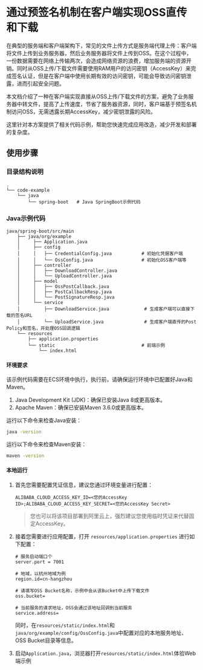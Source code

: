 # 通过预签名机制在客户端实现OSS直传和下载

在典型的服务端和客户端架构下，常见的文件上传方式是服务端代理上传：客户端将文件上传到业务服务器，然后业务服务器将文件上传到OSS。在这个过程中，一份数据需要在网络上传输两次，会造成网络资源的浪费，增加服务端的资源开销。同时从OSS上传/下载文件需要使用RAM用户的访问密钥（AccessKey）来完成签名认证，但是在客户端中使用长期有效的访问密钥，可能会导致访问密钥泄露，进而引起安全问题。

本文档介绍了一种在客户端实现直接从OSS上传/下载文件的方案，避免了业务服务器中转文件，提高了上传速度，节省了服务器资源，同时，客户端基于预签名机制访问OSS，无需透露长期AccessKey，减少密钥泄露的风险。

这里针对本方案提供了相关代码示例，帮助您快速完成应用改造，减少开发和部署的复杂度。


## 使用步骤

### 目录结构说明

```
.
└── code-example
    └── java
        └── spring-boot   # Java SpringBoot示例代码
```

### Java示例代码

```
java/spring-boot/src/main
    ├── java/org/example
    │     ├── Application.java
    │     ├── config
    │     │   ├── CredentialConfig.java           # 初始化凭据客户端
    │     │   └── OssConfig.java                  # 初始化OSS客户端等
    │     ├── controller
    │     │   ├── DownloadController.java
    │     │   └── UploadController.java
    │     ├── model
    │     │   ├── OssPostCallback.java
    │     │   ├── PostCallbackResp.java
    │     │   └── PostSignatureResp.java
    │     └── service
    │         ├── DownloadService.java             # 生成客户端可以直接下载的签名URL
    │         └── UploadService.java               # 生成客户端直传的Post Policy和签名，并处理OSS回调逻辑
    └── resources
        ├── application.properties
        └── static                                # 前端示例
            └── index.html
```

#### 环境要求

该示例代码需要在ECS环境中执行，执行前，请确保运行环境中已配置好Java和Maven。

1. Java Development Kit (JDK)：确保已安装Java 8或更高版本。
2. Apache Maven：确保已安装Maven 3.6.0或更高版本。

运行以下命令来检查Java安装：

```bash
java -version
```

运行以下命令来检查Maven安装：

```bash
maven -version
```

#### 本地运行

1. 首先您需要配置凭证信息，建议您通过环境变量进行配置：

    ```
    ALIBABA_CLOUD_ACCESS_KEY_ID=<您的AccessKey ID>;ALIBABA_CLOUD_ACCESS_KEY_SECRET=<您的AccessKey Secret>
    ```

    > 您也可以将该项目部署到阿里云上，强烈建议您使用临时凭证来代替固定AccessKey。

2. 接着您需要进行应用配置，打开 `resources/application.properties` 进行如下配置：

    ```
    # 服务启动端口个
    server.port = 7001

    # 地域，以杭州地域为例
    region.id=cn-hangzhou

    # 请填写OSS Bucket名称，示例中会从该Bucket中上传下载文件
    oss.bucket=

    # 当前服务的请求地址，OSS会通过该地址回调到当前服务
    service.address=
    ```

    同时，在`resources/static/index.html`和`java/org/example/config/OssConfig.java`中配置对应的本地服务地址、OSS Bucket目录等信息。

3. 启动`Application.java`，浏览器打开`resources/static/index.html`体验Web端示例